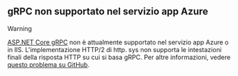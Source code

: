 ## <a name="grpc-not-supported-on-azure-app-service"></a>gRPC non supportato nel servizio app Azure

> [!WARNING]
> [ASP.NET Core gRPC](xref:grpc/index) non è attualmente supportato nel servizio app Azure o in IIS. L'implementazione HTTP/2 di http. sys non supporta le intestazioni finali della risposta HTTP su cui si basa gRPC. Per altre informazioni, vedere [questo problema su GitHub](https://github.com/aspnet/AspNetCore/issues/9020).
